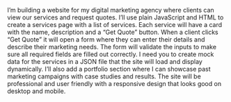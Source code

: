 I’m building a website for my digital marketing agency where clients can view our services and request quotes. I’ll use plain JavaScript and HTML to create a services page with a list of services. Each service will have a card with the name, description and a “Get Quote” button. When a client clicks “Get Quote” it will open a form where they can enter their details and describe their marketing needs. The form will validate the inputs to make sure all required fields are filled out correctly. I need you to create mock data for the services in a JSON file that the site will load and display dynamically. I’ll also add a portfolio section where I can showcase past marketing campaigns with case studies and results. The site will be professional and user friendly with a responsive design that looks good on desktop and mobile.